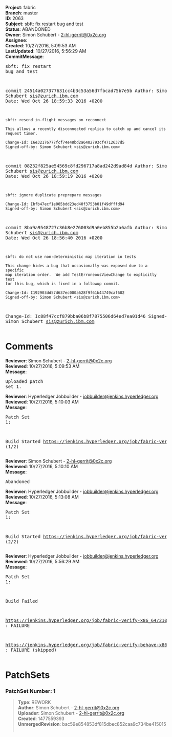 <strong>Project</strong>: fabric<br><strong>Branch</strong>: master<br><strong>ID</strong>: 2063<br><strong>Subject</strong>: sbft: fix restart bug and test<br><strong>Status</strong>: ABANDONED<br><strong>Owner</strong>: Simon Schubert - 2-hl-gerrit@0x2c.org<br><strong>Assignee</strong>:<br><strong>Created</strong>: 10/27/2016, 5:09:53 AM<br><strong>LastUpdated</strong>: 10/27/2016, 5:56:29 AM<br><strong>CommitMessage</strong>:<br><pre>sbft: fix restart bug and test

commit 24514a027377631cc4b3c53a56d7fbcad75b7e5b
Author: Simon Schubert <sis@zurich.ibm.com>
Date:   Wed Oct 26 18:59:33 2016 +0200

    sbft: resend in-flight messages on reconnect

    This allows a recently disconnected replica to catch up and cancel its
    request timer.

    Change-Id: I6e32176777fcf74e48bd2a6402793cf4712637d5
    Signed-off-by: Simon Schubert <sis@zurich.ibm.com>

commit 08232f825ae54569c8fd296717a8ad242d9ad84d
Author: Simon Schubert <sis@zurich.ibm.com>
Date:   Wed Oct 26 18:59:19 2016 +0200

    sbft: ignore duplicate preprepare messages

    Change-Id: Ibfb47ecf1e005bdd23ed40f3753b01f49dfffd94
    Signed-off-by: Simon Schubert <sis@zurich.ibm.com>

commit 8ba9a9548727c36b8e276003d9a0eb855b2a6afb
Author: Simon Schubert <sis@zurich.ibm.com>
Date:   Wed Oct 26 18:56:40 2016 +0200

    sbft: do not use non-deterministic map iteration in tests

    This change hides a bug that occasionally was exposed due to a specific
    map iteration order.  We add TestErroneousViewChange to explicitly test
    for this bug, which is fixed in a followup commit.

    Change-Id: I192903dd57d637ec000a628f9f61b44749caf602
    Signed-off-by: Simon Schubert <sis@zurich.ibm.com>

Change-Id: Ic88f47ccf879bba06b8f7875506d64ed7ea01d46
Signed-off-by: Simon Schubert <sis@zurich.ibm.com>
</pre><h1>Comments</h1><strong>Reviewer</strong>: Simon Schubert - 2-hl-gerrit@0x2c.org<br><strong>Reviewed</strong>: 10/27/2016, 5:09:53 AM<br><strong>Message</strong>: <pre>Uploaded patch set 1.</pre><strong>Reviewer</strong>: Hyperledger Jobbuilder - jobbuilder@jenkins.hyperledger.org<br><strong>Reviewed</strong>: 10/27/2016, 5:10:03 AM<br><strong>Message</strong>: <pre>Patch Set 1:

Build Started https://jenkins.hyperledger.org/job/fabric-verify-x86_64/2102/ (1/2)</pre><strong>Reviewer</strong>: Simon Schubert - 2-hl-gerrit@0x2c.org<br><strong>Reviewed</strong>: 10/27/2016, 5:10:10 AM<br><strong>Message</strong>: <pre>Abandoned</pre><strong>Reviewer</strong>: Hyperledger Jobbuilder - jobbuilder@jenkins.hyperledger.org<br><strong>Reviewed</strong>: 10/27/2016, 5:13:08 AM<br><strong>Message</strong>: <pre>Patch Set 1:

Build Started https://jenkins.hyperledger.org/job/fabric-verify-behave-x86_64/997/ (2/2)</pre><strong>Reviewer</strong>: Hyperledger Jobbuilder - jobbuilder@jenkins.hyperledger.org<br><strong>Reviewed</strong>: 10/27/2016, 5:56:29 AM<br><strong>Message</strong>: <pre>Patch Set 1:

Build Failed 

https://jenkins.hyperledger.org/job/fabric-verify-x86_64/2102/ : FAILURE

https://jenkins.hyperledger.org/job/fabric-verify-behave-x86_64/997/ : FAILURE (skipped)</pre><h1>PatchSets</h1><h3>PatchSet Number: 1</h3><blockquote><strong>Type</strong>: REWORK<br><strong>Author</strong>: Simon Schubert - 2-hl-gerrit@0x2c.org<br><strong>Uploader</strong>: Simon Schubert - 2-hl-gerrit@0x2c.org<br><strong>Created</strong>: 1477559393<br><strong>UnmergedRevision</strong>: bac59e854853df815dbec852caa9c734be415015<br><br></blockquote>